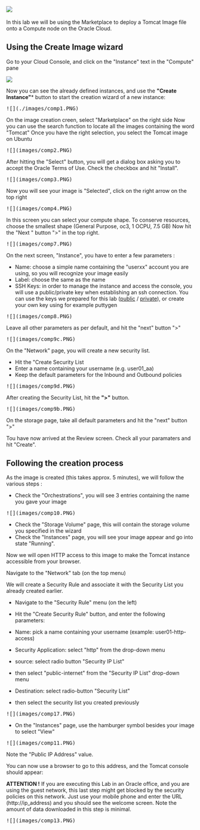 ![](../common/images/customer.logo.png)
---

In this lab we will be using the Marketplace to deploy a Tomcat Image file onto a Compute node on the Oracle Cloud.

## Using the Create Image wizard ##

Go to your Cloud Console, and click on the "Instance" text in the "Compute" pane


![](./images/comp0.PNG)


Now you can see the already defined instances, and use the **"Create Instance"*** button to start the creation wizard of a new instance:

<kbd>
![](./images/comp1.PNG)
</kbd>

On the image creation creen, select "Marketplace" on the right side
Now you can use the search function to locate all the images containing the word "Tomcat"
Once you have the right selection, you select the Tomcat image on Ubuntu

<kbd>
![](images/comp2.PNG)
</kbd>

After hitting the "Select" button, you will get a dialog box asking you to accept the Oracle Terms of Use.
Check the checkbox and hit "Install".

<kbd>
![](images/comp3.PNG)
</kbd>

Now  you will see your image is "Selected", click on the right arrow on the top right

<kbd>
![](images/comp4.PNG)
</kbd>

In this screen you can select your compute shape.  To conserve resources, choose the smallest shape (General Purpose, oc3, 1 OCPU, 7.5 GB)
Now hit the "Next " button ">" in the top right.

<kbd>
![](images/comp7.PNG)
</kbd>

On the next screen, "Instance", you have to enter a few parameters :
+ Name: choose a simple name containing the "userxx" account you are using, so you will recognize your image easily
+ Label: choose the same as the name
+ SSH Keys: in order to manage the instance and access the console, you will use a public/private key when establishing an ssh connection.  You can use the keys we prepared for this lab ([public](bin/ctd_pub.pub) / [private](bin/ctd_priv.openssh)), or create your own key using for example puttygen

<kbd>
![](images/comp8.PNG)
</kbd>

Leave all other parameters as per default, and hit the "next" button ">"

<kbd>
![](images/comp9c.PNG)
</kbd>


On the "Network" page, you will create a new security list.  
+ Hit the "Create Security List
+ Enter a name containing your username (e.g. user01_aa)
+ Keep the default parameters for the Inbound and Outbound policies

<kbd>
![](images/comp9d.PNG)
</kbd>

After creating the Security List, hit the **">"** button.

<kbd>
![](images/comp9b.PNG)
</kbd>


On the storage page, take all default parameters and hit the "next" button ">"

Tou have now arrived at the Review screen.  Check all your paramaters and hit "Create".

## Following the creation process ##
As the image is created (this takes approx. 5 minutes), we will follow the various steps :

+ Check the "Orchestrations", you will see 3 entries containing the name you gave your image

<kbd>
![](images/comp10.PNG)
</kbd>

+ Check the "Storage Volume" page, this will contain the storage volume you specified in the wizard
+ Check the "Instances" page, you will see your image appear and go into state "Running".


Now we will open HTTP access to this image to make the Tomcat instance accessible from your browser.

Navigate to the "Network" tab (on the top menu)


We will create a Security Rule and associate it with the Security List you already created earlier.

+ Navigate to the "Security Rule" menu (on the left)
+ Hit the "Create Security Rule" button, and enter the following parameters:

+ Name: pick a name containing your username (example: user01-http-access)
+ Security Application: select "http" from the drop-down menu
+ source: select radio button "Security IP List"
+ then select "public-internet" from the "Security IP List" drop-down menu
+ Destination: select radio-button "Security List"
+ then select the security list you created previously

<kbd>
![](images/comp17.PNG)
</kbd>


+ On the "Instances" page, use the hamburger symbol besides your image to select "View"

<kbd>
![](images/comp11.PNG)
</kbd>

Note the "Public IP Address" value.

You can now use a browser to go to this address, and the Tomcat console should appear:

**ATTENTION !**
If you are executing this Lab in an Oracle office, and you are using the guest network, this last step might get blocked by the security policies on this network.  Just use your mobile phone and enter the URL (http://ip_address) and you should see the welcome screen.  Note the amount of data downloaded in this step is minimal.

<kbd>
![](images/comp13.PNG)
</kbd>
